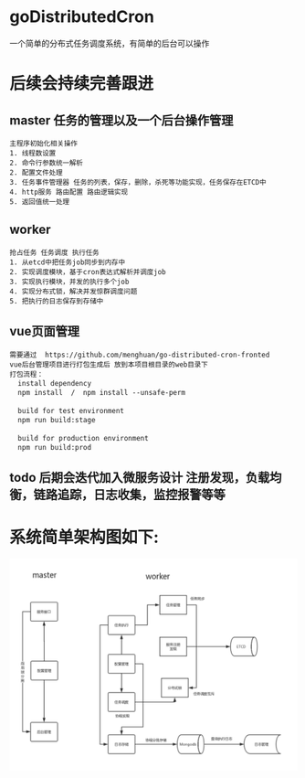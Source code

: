 # goDistributedCron
一个简单的分布式任务调度系统，有简单的后台可以操作

# 后续会持续完善跟进
  ## master  任务的管理以及一个后台操作管理
    主程序初始化相关操作
    1. 线程数设置
    2. 命令行参数统一解析
    2. 配置文件处理
    3. 任务事件管理器 任务的列表，保存，删除，杀死等功能实现，任务保存在ETCD中
    4. http服务 路由配置 路由逻辑实现
    5. 返回值统一处理

  ## worker
    抢占任务 任务调度 执行任务
    1. 从etcd中把任务job同步到内存中
    2. 实现调度模块，基于cron表达式解析并调度job
    3. 实现执行模块，并发的执行多个job
    4. 实现分布式锁，解决并发惊群调度问题
    5. 把执行的日志保存到存储中
    
  ## vue页面管理
    需要通过  https://github.com/menghuan/go-distributed-cron-fronted
    vue后台管理项目进行打包生成后 放到本项目根目录的web目录下 
    打包流程：
      install dependency
      npm install  /  npm install --unsafe-perm
	
      build for test environment
      npm run build:stage

      build for production environment
      npm run build:prod
    
    
  ## todo 后期会迭代加入微服务设计 注册发现，负载均衡，链路追踪，日志收集，监控报警等等
	
	
# 系统简单架构图如下:
   <p align="center"><img src="https://github.com/menghuan/goDistributedCron/blob/master/docs/go_cron_arch.png" width="800px"></p>
